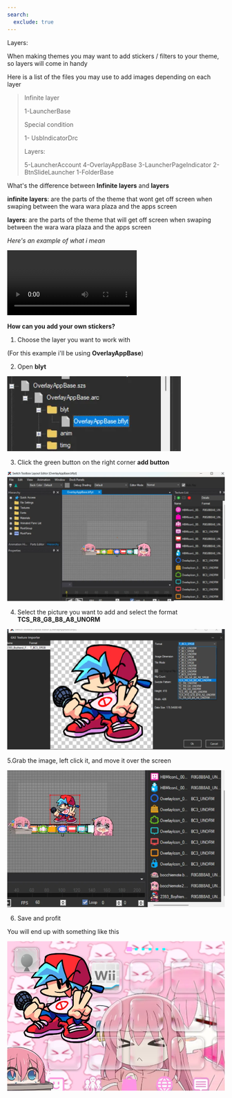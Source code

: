 ```yaml
---
search:
  exclude: true
---
```


Layers:

When making themes you may want to add stickers / filters to your theme, so layers will come in handy

Here is a list of the files you may use to add images depending on each layer

> Infinite layer
> 
> 1-LauncherBase 
> 
> Special condition
> 
> 1- UsbIndicatorDrc
> 
> Layers:
> 
> 5-LauncherAccount
> 4-OverlayAppBase
> 3-LauncherPageIndicator
> 2-BtnSlideLauncher
> 1-FolderBase

What's the difference between **Infinite layers** and **layers**

**infinite layers**: are the parts of the theme that wont get off screen when swaping between the wara wara plaza and the apps screen

**layers**: are the parts of the theme that will get off screen when swaping between the wara wara plaza and the apps screen

*Here's an example of what i mean*

<video controls>
<source src="../imgs/layers/vl.mp4" type="video/mp4">
</video>

**How can you add your own stickers?**

1. Choose the layer you want to work with

(For this example i'll be using **OverlayAppBase**)

2. Open **blyt**

![Image title](imgs/layers/l1.webp)

3. Click the green button on the right corner **add button**

![Image title](imgs/layers/l2.webp)

4. Select the picture you want to add and select the format **TCS_R8_G8_B8_A8_UNORM**

![Image title](imgs/layers/l3.webp)

5.Grab the image, left click it, and move it over the screen

![Image title](imgs/layers/l4.webp)

6. Save and profit

You will end up with something like this

![Image title](imgs/layers/l5.webp)